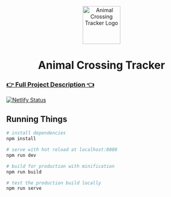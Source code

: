 <p align="center">
  <a href="https://ac-tracker.netlify.app/">
    <img alt="Animal Crossing Tracker Logo" src="https://res.cloudinary.com/actracker/image/upload/w_400,h_400/v1602184470/animal-crossing/logo/rounded-corners-original.png" width="100" />
  </a>
</p>
<h1 align="center">
  Animal Crossing Tracker
</h1>

### [👉 Full Project Description 👈](https://jessekuntz.github.io/?project=ac-tracker)

[![Netlify Status](https://api.netlify.com/api/v1/badges/1671ee90-895c-4d71-aaca-62b263f16802/deploy-status)](https://app.netlify.com/sites/ac-tracker/deploys)

## Running Things

``` bash
# install dependencies
npm install

# serve with hot reload at localhost:8080
npm run dev

# build for production with minification
npm run build

# test the production build locally
npm run serve
```
